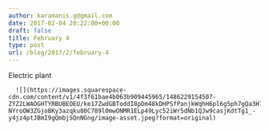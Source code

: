 ```yaml
---
author: karamanis.g@gmail.com
date: 2017-02-04 20:22:00+00:00
draft: false
title: February 4
type: post
url: /blog/2017/2/february-4
---
```


Electric plant


  
      ![](https://images.squarespace-cdn.com/content/v1/4f3f61bae4b063b909445965/1486229154507-ZYZ2LWAOGHTYRBUBEOEU/ke17ZwdGBToddI8pDm48kDHPSfPanjkWqhH6pl6g5ph7gQa3H78H3Y0txjaiv_0fDoOvxcdMmMKkDsyUqMSsMWxHk725yiiHCCLfrh8O1z4YTzHvnKhyp6Da-NYroOW3ZGjoBKy3azqku80C789l0mwONMR1ELp49Lyc52iWr5dNb1QJw9casjKdtTg1_-y4jz4ptJBmI9gQmbjSQnNGng/image-asset.jpeg?format=original)

